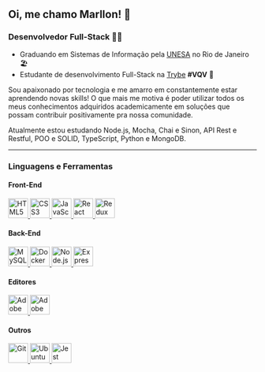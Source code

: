 ## Oi, me chamo Marllon! 👋
### Desenvolvedor Full-Stack 👨‍💻

- Graduando em Sistemas de Informação pela [UNESA](https://estacio.br/maracana) no Rio de Janeiro 🏖️
- Estudante de desenvolvimento Full-Stack na [Trybe](https://www.betrybe.com/) <b>#VQV</b> 🚀


Sou apaixonado por tecnologia e me amarro em constantemente estar aprendendo novas skills! O que mais me motiva é poder utilizar todos os meus conhecimentos adquiridos academicamente em soluções que possam contribuir positivamente pra nossa comunidade.

Atualmente estou estudando Node.js, Mocha, Chai e Sinon, API Rest e Restful, POO e SOLID, TypeScript, Python e MongoDB.

<hr>

### Linguagens e Ferramentas
#### Front-End
<div>
<a href="https://en.wikipedia.org/wiki/HTML">
<img 
     src="https://cdn.jsdelivr.net/gh/devicons/devicon/icons/html5/html5-plain.svg"
     alt="HTML5"
     width="40"
     height="40"
/>
</a>
<a href="https://en.wikipedia.org/wiki/CSS/">
<img
     src="https://cdn.jsdelivr.net/gh/devicons/devicon/icons/css3/css3-plain.svg"
     alt="CSS3"
     width="40"
     height="40"
/>   
</a>
<a href="https://javascript.com/">
<img 
    src="https://cdn.jsdelivr.net/gh/devicons/devicon/icons/javascript/javascript-plain.svg"
    alt="JavaScript"
    width="40"
    height="40" 
/>
</a>
<a href="https://reactjs.org/">
<img 
    src="https://cdn.jsdelivr.net/gh/devicons/devicon/icons/react/react-original.svg"
    alt="React"
    href="https://reactjs.org/"
    width="40"
    height="40"  
/>
</a>
<a href="https://reduxjs.org/">
<img 
    src="https://cdn.jsdelivr.net/gh/devicons/devicon/icons/redux/redux-original.svg"
    alt="Redux"
    width="40"
    height="40"
/>
</a>
</div>

#### Back-End
<a href="https://www.mysql.com/">
<img 
    src="https://cdn.jsdelivr.net/gh/devicons/devicon/icons/mysql/mysql-plain.svg" 
    alt="MySQL"
    width="40"
    height="40"
/>
</a>
<a href="https://www.docker.com/">
<img
    src="https://cdn.jsdelivr.net/gh/devicons/devicon/icons/docker/docker-plain.svg"
    alt="Docker"
    width="40"
    height="40"
/>
</a>
<a href="https://nodejs.org/en/">
<img
    src="https://cdn.jsdelivr.net/gh/devicons/devicon/icons/nodejs/nodejs-plain.svg"
    alt="Node.js"
    width="40"
    height="40"
/>
</a>
<a href="https://expressjs.com/">
<img
    src="https://cdn.jsdelivr.net/gh/devicons/devicon/icons/express/express-original.svg"
    alt="Express"
    width="40"
    height="40"
/>
</a>

#### Editores
<div>
<a href="https://www.adobe.com/products/illustrator.html">
<img
    src="https://cdn.jsdelivr.net/gh/devicons/devicon/icons/illustrator/illustrator-plain.svg"
    alt="Adobe Illustrator"
    width="40"
    height="40"
/>
</a>
<a href="https://www.adobe.com/products/photoshop.html">
<img
    src="https://cdn.jsdelivr.net/gh/devicons/devicon/icons/photoshop/photoshop-plain.svg"
    alt="Adobe Photoshop"
    width="40"
    height="40"
/>
</a>
</div>

#### Outros
<div>
<a href="https://git-scm.com/">
<img
    src="https://cdn.jsdelivr.net/gh/devicons/devicon/icons/git/git-original.svg"
    alt="Git"
    width="40"
    height="40"
/>
</a>
<a href="https://ubuntu.com/">
<img
    src="https://cdn.jsdelivr.net/gh/devicons/devicon/icons/ubuntu/ubuntu-plain.svg"
    alt="Ubuntu"
    width="40"
    height="40"
/>
</a>
<a href="https://jestjs.io/">
<img
    src="https://cdn.jsdelivr.net/gh/devicons/devicon/icons/jest/jest-plain.svg"
    alt="Jest"
    width="40"
    height="40"
/>
</a>
</div>         

